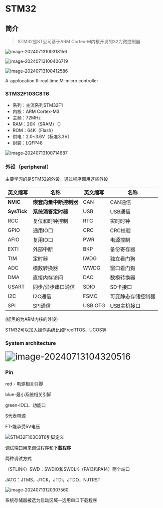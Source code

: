 # STM32

## 简介

> STM32是ST公司基于ARM Cortex-M内核开发的32为微控制器

![image-20240713100318156](C:\Users\何健民\AppData\Roaming\Typora\typora-user-images\image-20240713100318156.png)

![image-20240713100406719](C:\Users\何健民\AppData\Roaming\Typora\typora-user-images\image-20240713100406719.png)

![image-20240713100412586](C:\Users\何健民\AppData\Roaming\Typora\typora-user-images\image-20240713100412586.png)

A-applocation  R-real time  M-micro controller 

### **STM32F103C8T6**

* 系列：主流系列STM32F1
* 内核：ARM Cortex-M3
* 主频：72MHz
* RAM：20K（SRAM）（）
* ROM：64K（Flash）
* 供电：2.0~3.6V（标准3.3V）
* 封装：LQFP48

![image-20240713100714687](C:\Users\何健民\AppData\Roaming\Typora\typora-user-images\image-20240713100714687.png)

### 外设（peripheral）

主要学习的是STM32的外设，通过程序调用这些外设

| **英文缩写** | **名称**               | **英文缩写** | **名称**           |
| ------------ | ---------------------- | ------------ | ------------------ |
| **NVIC**     | **嵌套向量中断控制器** | CAN          | CAN通信            |
| **SysTick**  | **系统滴答定时器**     | USB          | USB通信            |
| RCC          | 复位和时钟控制         | RTC          | 实时时钟           |
| GPIO         | 通用IO口               | CRC          | CRC校验            |
| AFIO         | 复用IO口               | PWR          | 电源控制           |
| EXTI         | 外部中断               | BKP          | 备份寄存器         |
| TIM          | 定时器                 | IWDG         | 独立看门狗         |
| ADC          | 模数转换器             | WWDG         | 窗口看门狗         |
| DMA          | 直接内存访问           | DAC          | 数模转换器         |
| USART        | 同步/异步串口通信      | SDIO         | SD卡接口           |
| I2C          | I2C通信                | FSMC         | 可变静态存储控制器 |
| SPI          | SPI通信                | USB OTG      | USB主机接口        |

(标黑的为ARM内核的外设)

STM32可以加入操作系统比如FreeRTOS、UCOS等

### System architecture

<img src="C:\Users\何健民\AppData\Roaming\Typora\typora-user-images\image-20240713104320516.png" alt="image-20240713104320516" style="zoom:200%;" />

### Pin

red - 电源相关引脚

blue-最小系统相关引脚

green-IO口、功能口

S代表电源

FT-能承受5V电压





![STM32F103C8T6引脚定义](F:\STM32\参考文档\参考文档\STM32F103C8T6引脚定义.png)

调试端口用来调试程序和**下载程序**

两种调试方式

（STLINK）SWD：SWDIO和SWCLK（PA13和PA14）两个端口

JATG：JTMS，JTCK，JTDI，JTDO，NJTRST



![image-20240713120307560](C:\Users\何健民\AppData\Roaming\Typora\typora-user-images\image-20240713120307560.png)

系统存储器被选为启动区域--选用串口下载程序

